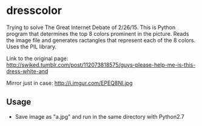 # dresscolor
Trying to solve The Great Internet Debate of 2/26/15. This is Python program that determines the top 8 colors prominent in the picture. Reads the image file and generates ractangles that represent each of the 8 colors. Uses the PIL library.

Link to the original page: http://swiked.tumblr.com/post/112073818575/guys-please-help-me-is-this-dress-white-and

Mirror just in case: http://i.imgur.com/EPEQ8Nl.jpg

<h2>Usage</h2>

* Save image as "a.jpg" and run in the same directory with Python2.7


